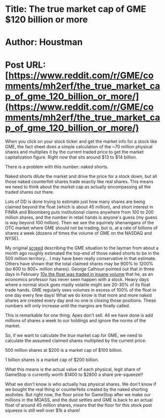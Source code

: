 # Title: The true market cap of GME $120 billion or more
# Author: Houstman
# Post URL: [https://www.reddit.com/r/GME/comments/mh2erf/the_true_market_cap_of_gme_120_billion_or_more/](https://www.reddit.com/r/GME/comments/mh2erf/the_true_market_cap_of_gme_120_billion_or_more/)


When you click on your stock ticker and get the market info for a stock like GME, the fact sheet does a simple calculation of the ~70 million physical shares and multiplies it by the current traded price to get the market capitalization figure. Right now that sits around $13 to $14 billion.

There is a problem with this number: naked shorts.

Naked shorts dilute the market and drive the price for a stock down, but all those naked counterfeit shares trade exactly like real shares. This means we need to think about the market cap as actually encompassing all the traded shares out there.

Lots of DD is done trying to estimate just how many shares are being claimed beyond the float (which is about 45 million), and short interest in FINRA and Bloomberg puts institutional claims anywhere from 100 to 200 million shares, and the number in retail hands is anyone's guess (my guess is way beyond 100 million). Then we see the squirrely shenanigans of the OTC market where GME should not be trading, but is, at a rate of billions of shares a week (dozens of times the volume of GME on the NASDAQ and NYSE).

My original [screed](https://www.reddit.com/r/GME/comments/lzgjmb/my_typofilled_twitter_thread_on_gme_backstory_has/) describing the GME situation to the layman from about a month ago roughly estimated the top-end of those naked shorts to be in the 500 million territory... I may have been really conservative in that estimate. Others have shown that the total claimed shares may be 900% to 1200% (so 600 to 800+ million shares). George Calhoun pointed out that in three days in February [10x the float was traded in insane volume](https://www.google.com/amp/s/www.forbes.com/sites/georgecalhoun/2021/03/10/gamestop-the-second-surgeanatomy-of-a-gamma-swarm/amp/) that he, as an economics professor has never seen happen with a stock. Heavy days where a normal stock goes madly volatile might see 20-30% of its float trade hands. GME regularly sees volumes in excess of 100% of the float in one day every few days! What we do know is that more and more naked shares are created every day and no one is closing those positions. These numbers will only increase until the margins are finally called.

This is remarkable for one thing: Apes don't sell. All we have done is add millions of shares a week to our holdings and ignore the norms of the market.

So, if we want to calculate the *true* market cap for GME, we need to calculate the assumed claimed shares multiplied by the current price:

500 million shares at $200 is a market cap of $100 billion.

1 billion shares is a market cap of $200 billion.

What this means is the actual value of each physical, legit share of GameStop is currently worth $1400 to $2800 a share pre-squeeze!!

What we don't know is who actually has physical shares. We don't know if we bought the real thing or counterfeits created by the naked shorting assholes. But right now, the floor price for GameStop after we make our millions in the MOASS, and the dust settles and GME is back to an actual float of around 45 million shares, means that the floor for this stock post squeeze is still well over $1k a share!